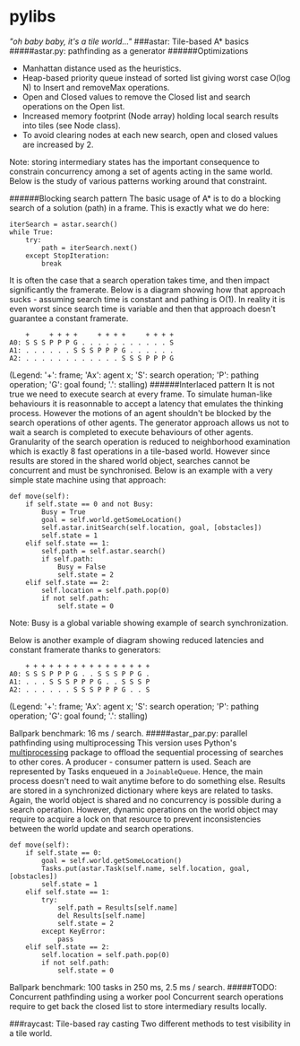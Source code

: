 # pylibs
*"oh baby baby, it's a tile world..."*
###astar: Tile-based A* basics
#####astar.py: pathfinding as a generator
######Optimizations
- Manhattan distance used as the heuristics.
- Heap-based priority queue instead of sorted list giving worst case O(log N) to Insert and removeMax operations.
- Open and Closed values to remove the Closed list and search operations on the Open list.
- Increased memory footprint (Node array) holding local search results into tiles (see Node class).
- To avoid clearing nodes at each new search, open and closed values are increased by 2.
 
Note: storing intermediary states has the important consequence to constrain concurrency among a set of agents acting in the same world. Below is the study of various patterns working around that constraint.

######Blocking search pattern 
The basic usage of A* is to do a blocking search of a solution (path) in a frame. This is exactly what we do here:
```
iterSearch = astar.search()
while True:
    try:
        path = iterSearch.next()
    except StopIteration:
        break
```
It is often the case that a search operation takes time, and then impact significantly the framerate. Below is a diagram showing how that approach sucks - assuming search time is constant and pathing is O(1). In reality it is even worst since search time is variable and then that approach doesn't guarantee a constant framerate.
```
    +     + + + +     + + + +     + + + + 
A0: S S S P P P G . . . . . . . . . . . S 
A1: . . . . . . S S S P P P G . . . . . .
A2: . . . . . . . . . . . . S S S P P P G
```
(Legend: '+': frame; 'Ax': agent x; 'S': search operation; 'P': pathing operation; 'G': goal found; '.': stalling)
######Interlaced pattern 
It is not true we need to execute search at every frame. To simulate human-like behaviours it is reasonnable to accept a latency that emulates the thinking process. However the motions of an agent shouldn't be blocked by the search operations of other agents. 
The generator approach allows us not to wait a search is completed to execute behaviours of other agents. Granularity of the search operation is reduced to neighborhood examination which is exactly 8 fast operations in a tile-based world. However since results are stored in the shared world object, searches cannot be concurrent and must be synchronised. 
Below is an example with a very simple state machine using that approach:
```
def move(self):
    if self.state == 0 and not Busy:
        Busy = True
        goal = self.world.getSomeLocation()
        self.astar.initSearch(self.location, goal, [obstacles])
        self.state = 1
    elif self.state == 1:
        self.path = self.astar.search()
        if self.path:
            Busy = False
            self.state = 2
    elif self.state == 2:
        self.location = self.path.pop(0)
        if not self.path:
            self.state = 0
```
Note: Busy is a global variable showing example of search synchronization.

Below is another example of diagram showing reduced latencies and constant framerate thanks to generators:
```
    + + + + + + + + + + + + + + + +
A0: S S S P P P G . . S S S P P G .
A1: . . . S S S P P P G . . S S S P
A2: . . . . . . S S S P P P G . . S
```
(Legend: '+': frame; 'Ax': agent x; 'S': search operation; 'P': pathing operation; 'G': goal found; '.': stalling)

Ballpark benchmark: 16 ms / search.
#####astar_par.py: parallel pathfinding using multiprocessing
This version uses Python's [multiprocessing](https://docs.python.org/2/library/multiprocessing.html) package to offload the sequential processing of searches to other cores. A producer - consumer pattern is used. Seach are represented by Tasks enqueued in a ```JoinableQueue```. Hence, the main process doesn't need to wait anytime before to do something else. Results are stored in a synchronized dictionary where keys are related to tasks. 
Again, the world object is shared and no concurrency is possible during a search operation. However, dynamic operations on the world object may require to acquire a lock on that resource to prevent inconsistencies between the world update and search operations. 
```
def move(self):
    if self.state == 0:
        goal = self.world.getSomeLocation()
        Tasks.put(astar.Task(self.name, self.location, goal, [obstacles])
        self.state = 1
    elif self.state == 1:
        try:
            self.path = Results[self.name]
            del Results[self.name]
            self.state = 2
        except KeyError:
            pass
    elif self.state == 2:
        self.location = self.path.pop(0)
        if not self.path:
            self.state = 0
```

Ballpark benchmark: 100 tasks in 250 ms, 2.5 ms / search.
#####TODO: Concurrent pathfinding using a worker pool
Concurrent search operations require to get back the closed list to store intermediary results locally. 

###raycast: Tile-based ray casting
Two different methods to test visibility in a tile world.
